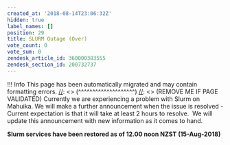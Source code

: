 ```yaml
---
created_at: '2018-08-14T23:06:32Z'
hidden: true
label_names: []
position: 29
title: SLURM Outage (Over)
vote_count: 0
vote_sum: 0
zendesk_article_id: 360000383555
zendesk_section_id: 200732737
---
```



[//]: <> (REMOVE ME IF PAGE VALIDATED)
[//]: <> (vvvvvvvvvvvvvvvvvvvv)
 !!! Info
     This page has been automatically migrated and may contain formatting errors.
[//]: <> (^^^^^^^^^^^^^^^^^^^^)
[//]: <> (REMOVE ME IF PAGE VALIDATED)
Currently we are experiencing a problem with Slurm on Mahuika. We will
make a further announcement when the issue is resolved - Current
expectation is that it will take at least 2 hours to resolve.  We will
update this announcement with new information as it comes to hand.

**Slurm services have been restored as of 12.00 noon NZST
(15-Aug-2018)**
